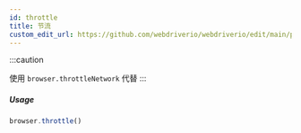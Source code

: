 ```yaml
---
id: throttle
title: 节流
custom_edit_url: https://github.com/webdriverio/webdriverio/edit/main/packages/webdriverio/src/commands/browser/throttle.ts
---
```


:::caution

使用 `browser.throttleNetwork` 代替
:::

##### Usage

```js
browser.throttle()
```